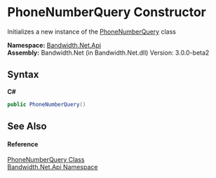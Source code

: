 ﻿# PhoneNumberQuery Constructor 
 

Initializes a new instance of the <a href ="T_Bandwidth_Net_Api_PhoneNumberQuery.md">PhoneNumberQuery</a> class

**Namespace:**&nbsp;<a href ="N_Bandwidth_Net_Api.md">Bandwidth.Net.Api</a><br />**Assembly:**&nbsp;Bandwidth.Net (in Bandwidth.Net.dll) Version: 3.0.0-beta2

## Syntax

**C#**<br />
``` C#
public PhoneNumberQuery()
```


## See Also


#### Reference
<a href ="T_Bandwidth_Net_Api_PhoneNumberQuery.md">PhoneNumberQuery Class</a><br /><a href ="N_Bandwidth_Net_Api.md">Bandwidth.Net.Api Namespace</a><br />